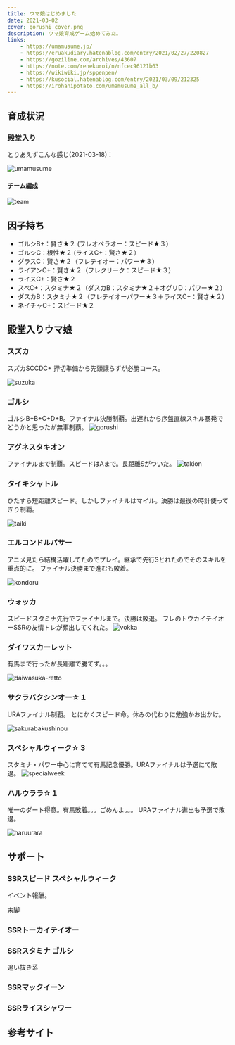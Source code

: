 ```yaml
---
title: ウマ娘はじめました
date: 2021-03-02
cover: gorushi_cover.png
description: ウマ娘育成ゲーム始めてみた。
links:
    - https://umamusume.jp/
    - https://eruakudiary.hatenablog.com/entry/2021/02/27/220827
    - https://goziline.com/archives/43607
    - https://note.com/renekuroi/n/nfcec96121b63
    - https://wikiwiki.jp/sppenpen/
    - https://kusocial.hatenablog.com/entry/2021/03/09/212325
    - https://irohanipotato.com/umamusume_all_b/
---
```

## 育成状況

<LinkExternal url="https://atarukodaka.github.io/game/umamusume/umamusume/"/>

### 殿堂入り
とりあえずこんな感じ(2021-03-18)：

![umamusume](./umamusume-2021-03-18.jpg)

#### チーム編成

![team](./team-2021-03-27.png)

## 因子持ち

- ゴルシB+：賢さ★２ (フレオペラオー：スピード★３）
- ゴルシC：根性★２ (ライスC+：賢さ★２）
- グラスC：賢さ★２（フレテイオー：パワー★３）
- ライアンC+：賢さ★２（フレクリーク：スピード★３）
- ライスC+：賢さ★２
- スペC+：スタミナ★２（ダスカB：スタミナ★２＋オグリD：パワー★２）
- ダスカB：スタミナ★２（フレテイオーパワー★３＋ライスC+：賢さ★２）
- ネイチャC+：スピード★２


## 殿堂入りウマ娘
### スズカ
スズカSCCDC+
押切準備から先頭譲らずが必勝コース。

![suzuka](./suzuka.png)

### ゴルシ
ゴルシB+B+C+D+B。ファイナル決勝制覇。出遅れから序盤直線スキル暴発でどうかと思ったが無事制覇。
![gorushi](./gorushi.png)


### アグネスタキオン
ファイナルまで制覇。スピードはAまで。長距離Sがついた。
![takion](./takion.png)

### タイキシャトル
ひたすら短距離スピード。しかしファイナルはマイル。決勝は最後の時計使ってぎり制覇。

![taiki](./taikishatoru.jpg)

### エルコンドルパサー
アニメ見たら結構活躍してたのでプレイ。継承で先行Sとれたのでそのスキルを重点的に。
ファイナル決勝まで進むも敗着。

![kondoru](./erukondorupasa.jpg)

### ウォッカ
スピードスタミナ先行でファイナルまで。決勝は敗退。
フレのトウカイテイオーSSRの友情トレが頻出してくれた。
![vokka](./vokka.png)

### ダイワスカーレット
有馬まで行ったが長距離で勝てず。。。

![daiwasuka-retto](./daiwa-sukaretto.jpg)

### サクラバクシンオー☆１
URAファイナル制覇。
とにかくスピード命。休みの代わりに勉強かお出かけ。

![sakurabakushinou](./sakurabakushinou.png)

### スペシャルウィーク☆３
スタミナ・パワー中心に育てて有馬記念優勝。URAファイナルは予選にて敗退。
![specialweek](./specialweek.png)


### ハルウララ☆１
唯一のダート得意。有馬敗着。。。ごめんよ。。。
URAファイナル進出も予選で敗退。

![haruurara](./haruurara.jpg)


## サポート
### SSRスピード スペシャルウィーク
イベント報酬。

末脚

### SSRトーカイテイオー

### SSRスタミナ ゴルシ
追い抜き系

### SSRマックイーン

### SSRライスシャワー





## 参考サイト
<LinkExternal url="https://umamusume.jp/"/>
<LinkExternal url="https://eruakudiary.hatenablog.com/entry/2021/02/27/220827"/>
<LinkExternal url="https://goziline.com/archives/43607"/>
<LinkExternal url="https://note.com/renekuroi/n/nfcec96121b63"/>
<LinkExternal url="https://wikiwiki.jp/sppenpen/"/>
<LinkExternal url="https://kusocial.hatenablog.com/entry/2021/03/09/212325"/>
<LinkExternal url="https://irohanipotato.com/umamusume_all_b/"/>

<LinkExternal url="https://anond.hatelabo.jp/20210316164637"/>
<LinkExternal url="https://wikiwiki.jp/vip_umamusu/"/>